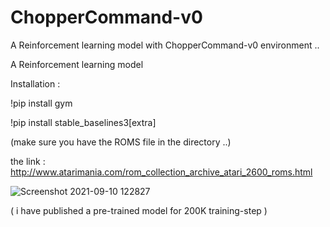 # ChopperCommand-v0
A Reinforcement learning model with ChopperCommand-v0 environment ..

A Reinforcement learning model

Installation :

!pip install gym

!pip install stable_baselines3[extra]

(make sure you have the ROMS file in the directory ..)

the link : http://www.atarimania.com/rom_collection_archive_atari_2600_roms.html

![Screenshot 2021-09-10 122827](https://user-images.githubusercontent.com/77150758/132814230-92f72ff8-b3de-4067-9ea6-54f85f957ffd.png)

( i have published a pre-trained model for 200K training-step )
